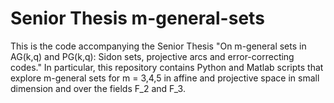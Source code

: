 # Senior Thesis m-general-sets

This is the code accompanying the Senior Thesis "On m-general sets in AG(k,q) and PG(k,q): Sidon sets, projective arcs and error-correcting codes."
In particular, this repository contains Python and Matlab scripts that explore m-general sets for m = 3,4,5 in affine and projective space in small dimension and over the fields F_2 and F_3.
